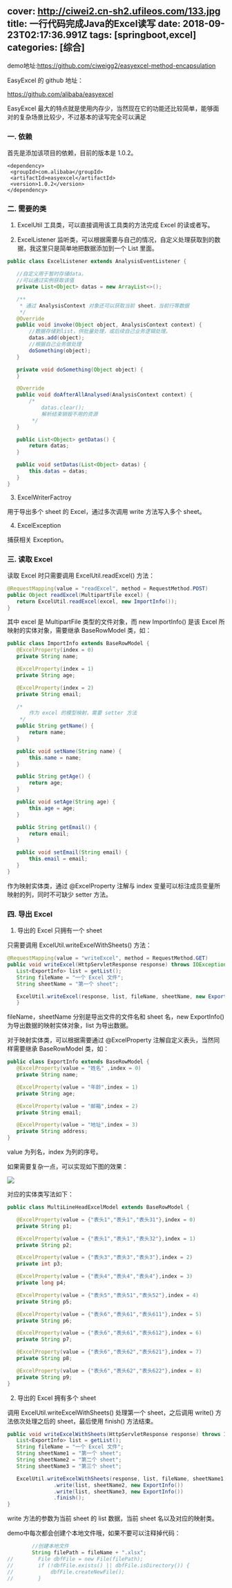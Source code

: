 cover: http://ciwei2.cn-sh2.ufileos.com/133.jpg
title: 一行代码完成Java的Excel读写
date: 2018-09-23T02:17:36.991Z
tags: [springboot,excel]
categories: [综合]
---
demo地址:https://github.com/ciweigg2/easyexcel-method-encapsulation

EasyExcel 的 github 地址： 

https://github.com/alibaba/easyexcel

EasyExcel 最大的特点就是使用内存少，当然现在它的功能还比较简单，能够面对的复杂场景比较少，不过基本的读写完全可以满足

<!--more-->

### 一. 依赖

首先是添加该项目的依赖，目前的版本是 1.0.2。

```
<dependency>
 <groupId>com.alibaba</groupId>
 <artifactId>easyexcel</artifactId>
 <version>1.0.2</version>
</dependency>
```

### 二. 需要的类

1. ExcelUtil
工具类，可以直接调用该工具类的方法完成 Excel 的读或者写。

2. ExcelListener
监听类，可以根据需要与自己的情况，自定义处理获取到的数据，我这里只是简单地把数据添加到一个 List 里面。

```java
public class ExcelListener extends AnalysisEventListener {

   //自定义用于暂时存储data。
   //可以通过实例获取该值
   private List<Object> datas = new ArrayList<>();

   /**
    * 通过 AnalysisContext 对象还可以获取当前 sheet，当前行等数据
    */
   @Override
   public void invoke(Object object, AnalysisContext context) {
       //数据存储到list，供批量处理，或后续自己业务逻辑处理。
       datas.add(object);
       //根据自己业务做处理
       doSomething(object);
   }

   private void doSomething(Object object) {
   }

   @Override
   public void doAfterAllAnalysed(AnalysisContext context) {
       /*
           datas.clear();
           解析结束销毁不用的资源
        */
   }

   public List<Object> getDatas() {
       return datas;
   }

   public void setDatas(List<Object> datas) {
       this.datas = datas;
   }
}
```

3. ExcelWriterFactroy


用于导出多个 sheet 的 Excel，通过多次调用 write 方法写入多个 sheet。


4. ExcelException


捕获相关 Exception。

### 三. 读取 Excel

读取 Excel 时只需要调用 ExcelUtil.readExcel() 方法：

```java
@RequestMapping(value = "readExcel", method = RequestMethod.POST)
public Object readExcel(MultipartFile excel) {
   return ExcelUtil.readExcel(excel, new ImportInfo());
}
```

其中 excel 是 MultipartFile 类型的文件对象，而 new ImportInfo() 是该 Excel 所映射的实体对象，需要继承 BaseRowModel 类，如：

```java
public class ImportInfo extends BaseRowModel {
   @ExcelProperty(index = 0)
   private String name;

   @ExcelProperty(index = 1)
   private String age;

   @ExcelProperty(index = 2)
   private String email;

   /*
       作为 excel 的模型映射，需要 setter 方法
    */
   public String getName() {
       return name;
   }

   public void setName(String name) {
       this.name = name;
   }

   public String getAge() {
       return age;
   }

   public void setAge(String age) {
       this.age = age;
   }

   public String getEmail() {
       return email;
   }

   public void setEmail(String email) {
       this.email = email;
   }
}
```

作为映射实体类，通过 @ExcelProperty 注解与 index 变量可以标注成员变量所映射的列，同时不可缺少 setter 方法。

### 四. 导出 Excel

1. 导出的 Excel 只拥有一个 sheet

只需要调用 ExcelUtil.writeExcelWithSheets() 方法：

```java
@RequestMapping(value = "writeExcel", method = RequestMethod.GET)
public void writeExcel(HttpServletResponse response) throws IOException {
   List<ExportInfo> list = getList();
   String fileName = "一个 Excel 文件";
   String sheetName = "第一个 sheet";

   ExcelUtil.writeExcel(response, list, fileName, sheetName, new ExportInfo());
   }
```

fileName，sheetName 分别是导出文件的文件名和 sheet 名，new ExportInfo() 为导出数据的映射实体对象，list 为导出数据。

对于映射实体类，可以根据需要通过 @ExcelProperty 注解自定义表头，当然同样需要继承 BaseRowModel 类，如：

```java
public class ExportInfo extends BaseRowModel {
   @ExcelProperty(value = "姓名" ,index = 0)
   private String name;

   @ExcelProperty(value = "年龄",index = 1)
   private String age;

   @ExcelProperty(value = "邮箱",index = 2)
   private String email;

   @ExcelProperty(value = "地址",index = 3)
   private String address;
}
```

value 为列名，index 为列的序号。

如果需要复杂一点，可以实现如下图的效果：

![](/images/68747470733a2f2f75706c6f61642d696d616765732e6a69616e7368752e696f2f75706c6f61645f696d616765732f383830373637342d356362373033343634323866656139332e706e673f696d6167654d6f6772322f6175746f2d6f7269656e742f7374726970.png)

对应的实体类写法如下：

```java
public class MultiLineHeadExcelModel extends BaseRowModel {

   @ExcelProperty(value = {"表头1","表头1","表头31"},index = 0)
   private String p1;

   @ExcelProperty(value = {"表头1","表头1","表头32"},index = 1)
   private String p2;

   @ExcelProperty(value = {"表头3","表头3","表头3"},index = 2)
   private int p3;

   @ExcelProperty(value = {"表头4","表头4","表头4"},index = 3)
   private long p4;

   @ExcelProperty(value = {"表头5","表头51","表头52"},index = 4)
   private String p5;

   @ExcelProperty(value = {"表头6","表头61","表头611"},index = 5)
   private String p6;

   @ExcelProperty(value = {"表头6","表头61","表头612"},index = 6)
   private String p7;

   @ExcelProperty(value = {"表头6","表头62","表头621"},index = 7)
   private String p8;

   @ExcelProperty(value = {"表头6","表头62","表头622"},index = 8)
   private String p9;
}
```

2. 导出的 Excel 拥有多个 sheet

调用 ExcelUtil.writeExcelWithSheets() 处理第一个 sheet，之后调用 write() 方法依次处理之后的 sheet，最后使用 finish() 方法结束。

```java
public void writeExcelWithSheets(HttpServletResponse response) throws IOException {
   List<ExportInfo> list = getList();
   String fileName = "一个 Excel 文件";
   String sheetName1 = "第一个 sheet";
   String sheetName2 = "第二个 sheet";
   String sheetName3 = "第三个 sheet";

   ExcelUtil.writeExcelWithSheets(response, list, fileName, sheetName1, new ExportInfo())
               .write(list, sheetName2, new ExportInfo())
               .write(list, sheetName3, new ExportInfo())
               .finish();
}
```

write 方法的参数为当前 sheet 的 list 数据，当前 sheet 名以及对应的映射类。

demo中每次都会创建个本地文件哦，如果不要可以注释掉代码：

```java
        //创建本地文件
        String filePath = fileName + ".xlsx";
//        File dbfFile = new File(filePath);
//        if (!dbfFile.exists() || dbfFile.isDirectory()) {
//            dbfFile.createNewFile();
//        }
```
